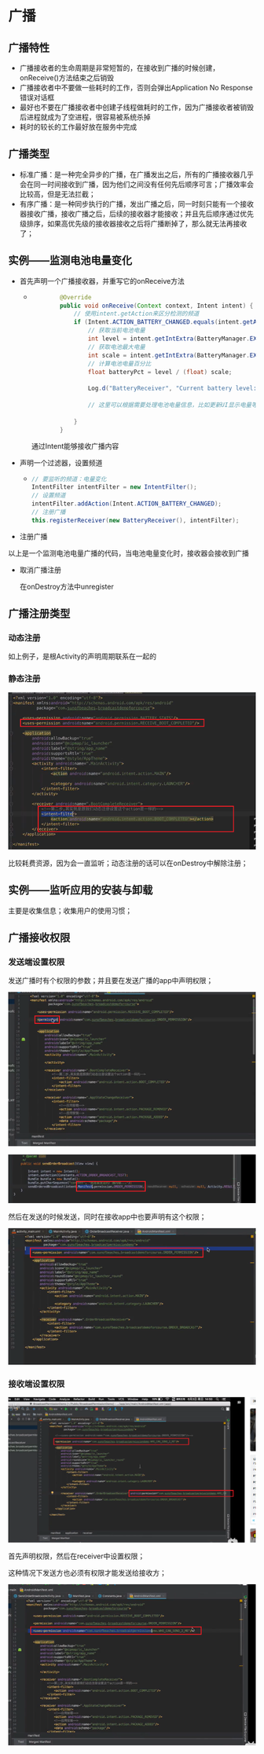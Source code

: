 # 广播

## 广播特性

- 广播接收者的生命周期是非常短暂的，在接收到广播的时候创建，onReceive()方法结束之后销毁
- 广播接收者中不要做一些耗时的工作，否则会弹出Application No Response错误对话框
- 最好也不要在广播接收者中创建子线程做耗时的工作，因为广播接收者被销毁后进程就成为了空进程，很容易被系统杀掉
- 耗时的较长的工作最好放在服务中完成



## 广播类型

- 标准广播：是一种完全异步的广播，在广播发出之后，所有的广播接收器几乎会在同一时间接收到广播，因为他们之间没有任何先后顺序可言；广播效率会比较高，但是无法拦截；
- 有序广播：是一种同步执行的广播，发出广播之后，同一时刻只能有一个接收器接收广播，接收广播之后，后续的接收器才能接收；并且先后顺序通过优先级排序，如果高优先级的接收器接收之后将广播断掉了，那么就无法再接收了；



## 实例——监测电池电量变化

- 首先声明一个广播接收器，并重写它的onReceive方法

  - ```java
            @Override
            public void onReceive(Context context, Intent intent) {
                // 使用intent.getAction来区分检测的频道
                if (Intent.ACTION_BATTERY_CHANGED.equals(intent.getAction())) {
                    // 获取当前电池电量
                    int level = intent.getIntExtra(BatteryManager.EXTRA_LEVEL, -1);
                    // 获取电池最大电量
                    int scale = intent.getIntExtra(BatteryManager.EXTRA_SCALE, -1);
                    // 计算电池电量百分比
                    float batteryPct = level / (float) scale;
    
                    Log.d("BatteryReceiver", "Current battery level: " + level + ", scale: " + scale + ", percentage: " + batteryPct * 100 + "%");
    
                    // 这里可以根据需要处理电池电量信息，比如更新UI显示电量等
    
                }
            }
    ```

    通过Intent能够接收广播内容

- 声明一个过滤器，设置频道

  - ```java
    // 要监听的频道：电量变化
    IntentFilter intentFilter = new IntentFilter();
    // 设置频道
    intentFilter.addAction(Intent.ACTION_BATTERY_CHANGED);
    // 注册广播
    this.registerReceiver(new BatteryReceiver(), intentFilter);
    ```

- 注册广播

以上是一个监测电池电量广播的代码，当电池电量变化时，接收器会接收到广播

- 取消广播注册

  在onDestroy方法中unregister

## 广播注册类型

### 动态注册

如上例子，是根Activity的声明周期联系在一起的

### 静态注册

![image-20240619103257566](imgs\image-20240619103257566.png)

比较耗费资源，因为会一直监听；动态注册的话可以在onDestroy中解除注册；

## 实例——监听应用的安装与卸载

主要是收集信息；收集用户的使用习惯；

## 广播接收权限

### 发送端设置权限

发送广播时有个权限的参数；并且要在发送广播的app中声明权限；

![image-20240619115530201](imgs\image-20240619115530201.png)



![image-20240619115602522](imgs\image-20240619115602522.png)

然后在发送的时候发送，同时在接收app中也要声明有这个权限；

![image-20240619115718525](imgs\image-20240619115718525.png)

### 接收端设置权限

![image-20240619120244293](imgs\image-20240619120244293.png)

首先声明权限，然后在receiver中设置权限；

这种情况下发送方也必须有权限才能发送给接收方；

![image-20240619120440391](imgs\image-20240619120440391.png)







